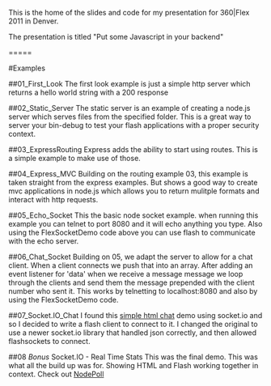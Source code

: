 This is the home of the slides and code for my presentation for 360|Flex 2011 in Denver.

The presentation is titled "Put some Javascript in your backend"

=====

#Examples

##01\_First\_Look
The first look example is just a simple http server which returns a hello world string with a 200 response


##02\_Static\_Server
The static server is an example of creating a node.js server which serves files from the specified folder. This is a great way to server your bin-debug to test your flash applications with a proper security context.

##03\_ExpressRouting
Express adds the ability to start using routes. This is a simple example to make use of those.

##04\_Express\_MVC
Building on the routing example 03, this example is taken straight from the express examples. But shows a good way to create mvc applications in node.js which allows you to return mulitple formats and interact with http requests.

##05\_Echo\_Socket
This the basic node socket example.  when running this example you can telnet to port 8080 and it will echo anything you type.  Also using the FlexSocketDemo code above you can use flash to communicate with the echo server.

##06\_Chat\_Socket
Building on 05, we adapt the server to allow for a chat client. When a client connects we push that into an array. After adding an event listener for 'data' when we receive a message message we loop through the clients and send them the message prepended with the client number who sent it.  This works by telnetting to localhost:8080 and also by using the FlexSocketDemo code.

##07\_Socket.IO\_Chat
I found this [simple html chat](https://github.com/arunjitsingh/socket-chat) demo using socket.io and so I decided to write a flash client to connect to it. I changed the original to use a newer socket.io library that handled json correctly, and then allowed flashsockets to connect.

##08 _Bonus_ Socket.IO - Real Time Stats
This was the final demo. This was what all the build up was for. Showing HTML and Flash working together in context. Check out [NodePoll](https://github.com/simb/nodepoll)